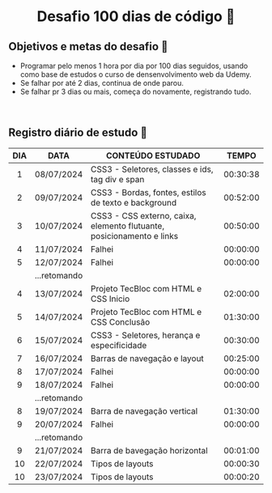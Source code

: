 <h1 align="center">
   Desafio 100 dias de código 🦕
</h1>

## Objetivos e metas do desafio 🐳
 * Programar pelo menos 1 hora por dia por 100 dias seguidos, usando como base de estudos o curso de densenvolvimento web da Udemy. 
 * Se falhar por até 2 dias, continua de onde parou.
 * Se falhar pr 3 dias ou mais, começa do novamente, registrando tudo.

<br>

## Registro diário de estudo 🦐

| DIA | DATA | CONTEÚDO ESTUDADO | TEMPO |
| :---: | --- | --- | --- |
| 1  | 08/07/2024 | CSS3 - Seletores, classes e ids, tag div e span | 00:30:38  |
| 2  | 09/07/2024 | CSS3 - Bordas, fontes, estilos de texto e background | 00:52:00 |
| 3  | 10/07/2024 | CSS3 - CSS externo, caixa, elemento flutuante, posicionamento e links | 00:50:00 |
| 4  | 11/07/2024 | Falhei | 00:00:00 |
| 5  | 12/07/2024 | Falhei | 00:00:00 |
|    | ...retomando | | 
| 4  | 13/07/2024 | Projeto TecBloc com HTML e CSS Inicio | 02:00:00 |
| 5  | 14/07/2024 | Projeto TecBloc com HTML e CSS Conclusão | 01:30:00 |
| 6  | 15/07/2024 | CSS3 - Seletores, herança e especificidade | 00:30:00 |
| 7  | 16/07/2024 | Barras de navegação e layout | 00:25:00 |
| 8  | 17/07/2024 | Falhei | 00:00:00 |
| 9  | 18/07/2024 | Falhei | 00:00:00 |
|    | ...retomando | | 
| 8  | 19/07/2024 | Barra de navegação vertical| 01:30:00 |
| 9  | 20/07/2024 | Falhei | 00:00:00 |
|    | ...retomando | | 
| 9  | 21/07/2024 | Barra de bavegação horizontal | 00:01:00 |
| 10 | 22/07/2024 | Tipos de layouts | 00:00:30 |
| 10 | 23/07/2024 | Tipos de layouts | 00:00:20 |